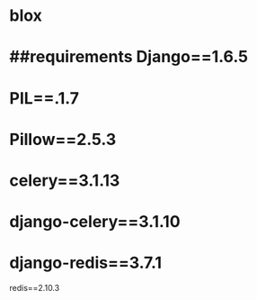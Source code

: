 blox
====
##requirements
Django==1.6.5
===
PIL==.1.7
===
Pillow==2.5.3
===
celery==3.1.13
===
django-celery==3.1.10
===
django-redis==3.7.1
===
redis==2.10.3

